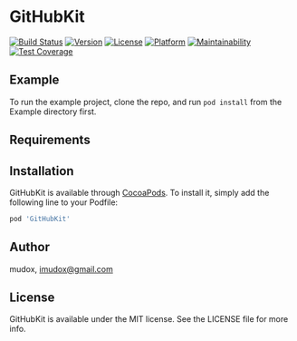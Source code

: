 # GitHubKit

[![Build Status](https://travis-ci.com/mudox/github-kit.svg?branch=master)](https://travis-ci.com/mudox/github-kit)
[![Version](https://img.shields.io/cocoapods/v/GitHubKit.svg?style=flat)](https://cocoapods.org/pods/GitHubKit)
[![License](https://img.shields.io/cocoapods/l/GitHubKit.svg?style=flat)](https://cocoapods.org/pods/GitHubKit)
[![Platform](https://img.shields.io/cocoapods/p/GitHubKit.svg?style=flat)](https://cocoapods.org/pods/GitHubKit)
[![Maintainability](https://api.codeclimate.com/v1/badges/e90d72dec155240410a7/maintainability)](https://codeclimate.com/github/mudox/github-kit/maintainability)
[![Test Coverage](https://api.codeclimate.com/v1/badges/e90d72dec155240410a7/test_coverage)](https://codeclimate.com/github/mudox/github-kit/test_coverage)

## Example

To run the example project, clone the repo, and run `pod install` from the Example directory first.

## Requirements

## Installation

GitHubKit is available through [CocoaPods](https://cocoapods.org). To install
it, simply add the following line to your Podfile:

```ruby
pod 'GitHubKit'
```

## Author

mudox, imudox@gmail.com

## License

GitHubKit is available under the MIT license. See the LICENSE file for more info.
